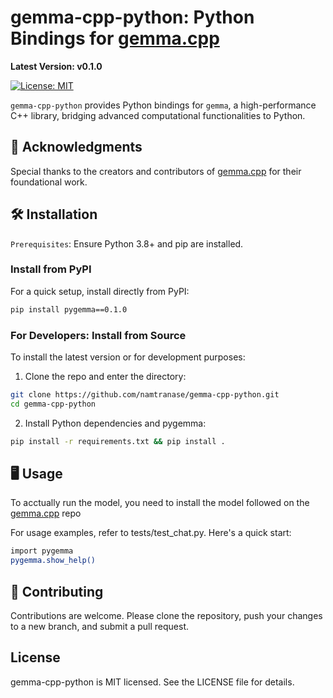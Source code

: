# gemma-cpp-python: Python Bindings for [gemma.cpp](https://github.com/google/gemma.cpp)

**Latest Version: v0.1.0**

[![License: MIT](https://img.shields.io/badge/license-MIT-blue.svg)](LICENSE)

`gemma-cpp-python` provides Python bindings for `gemma`, a high-performance C++ library, bridging advanced computational functionalities to Python.

## 🙏 Acknowledgments
Special thanks to the creators and contributors of [gemma.cpp](https://github.com/google/gemma.cpp) for their foundational work.


## 🛠 Installation
`Prerequisites`: Ensure Python 3.8+ and pip are installed.

### Install from PyPI
For a quick setup, install directly from PyPI:
```bash
pip install pygemma==0.1.0
```

### For Developers: Install from Source
To install the latest version or for development purposes:

1. Clone the repo and enter the directory:
```bash
git clone https://github.com/namtranase/gemma-cpp-python.git
cd gemma-cpp-python
```

2. Install Python dependencies and pygemma:
```bash
pip install -r requirements.txt && pip install .
```

## 🖥 Usage

To acctually run the model, you need to install the model followed on the [gemma.cpp](https://github.com/google/gemma.cpp?tab=readme-ov-file#step-1-obtain-model-weights-and-tokenizer-from-kaggle) repo

For usage examples, refer to tests/test_chat.py. Here's a quick start:
```bash
import pygemma
pygemma.show_help()
```

## 🤝 Contributing
Contributions are welcome. Please clone the repository, push your changes to a new branch, and submit a pull request.

## License
gemma-cpp-python is MIT licensed. See the LICENSE file for details.
